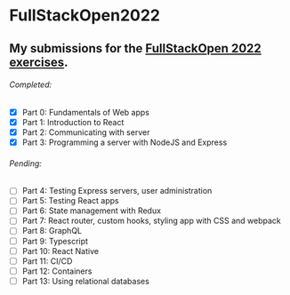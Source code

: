 # FullStackOpen2022
## My submissions for the [FullStackOpen 2022 exercises](https://fullstackopen.com/en/#course-contents).
###### Completed:
- [x] Part 0: Fundamentals of Web apps 
- [x] Part 1: Introduction to React 
- [x] Part 2: Communicating with server
- [x] Part 3: Programming a server with NodeJS and Express
###### Pending:
- [ ] Part 4: Testing Express servers, user administration
- [ ] Part 5: Testing React apps
- [ ] Part 6: State management with Redux
- [ ] Part 7: React router, custom hooks, styling app with CSS and webpack
- [ ] Part 8: GraphQL 
- [ ] Part 9: Typescript
- [ ] Part 10: React Native
- [ ] Part 11: CI/CD
- [ ] Part 12: Containers
- [ ] Part 13: Using relational databases
